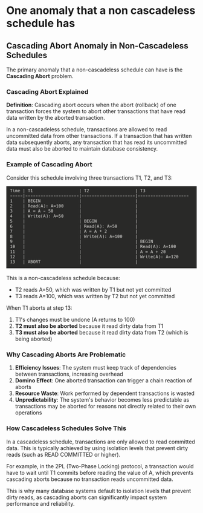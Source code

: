 # One anomaly that a non cascadeless schedule has

## Cascading Abort Anomaly in Non-Cascadeless Schedules

The primary anomaly that a non-cascadeless schedule can have is the **Cascading Abort** problem.

### Cascading Abort Explained

**Definition**: Cascading abort occurs when the abort (rollback) of one transaction forces the system to abort other transactions that have read data written by the aborted transaction.

In a non-cascadeless schedule, transactions are allowed to read uncommitted data from other transactions. If a transaction that has written data subsequently aborts, any transaction that has read its uncommitted data must also be aborted to maintain database consistency.

### Example of Cascading Abort

Consider this schedule involving three transactions T1, T2, and T3:

![Example of Cascading Abort](assets/07.png)

This is a non-cascadeless schedule because:
- T2 reads A=50, which was written by T1 but not yet committed
- T3 reads A=100, which was written by T2 but not yet committed

When T1 aborts at step 13:
1. T1's changes must be undone (A returns to 100)
2. **T2 must also be aborted** because it read dirty data from T1
3. **T3 must also be aborted** because it read dirty data from T2 (which is being aborted)

### Why Cascading Aborts Are Problematic

1. **Efficiency Issues**: The system must keep track of dependencies between transactions, increasing overhead
2. **Domino Effect**: One aborted transaction can trigger a chain reaction of aborts
3. **Resource Waste**: Work performed by dependent transactions is wasted
4. **Unpredictability**: The system's behavior becomes less predictable as transactions may be aborted for reasons not directly related to their own operations

### How Cascadeless Schedules Solve This

In a cascadeless schedule, transactions are only allowed to read committed data. This is typically achieved by using isolation levels that prevent dirty reads (such as READ COMMITTED or higher).

For example, in the 2PL (Two-Phase Locking) protocol, a transaction would have to wait until T1 commits before reading the value of A, which prevents cascading aborts because no transaction reads uncommitted data.

This is why many database systems default to isolation levels that prevent dirty reads, as cascading aborts can significantly impact system performance and reliability.
